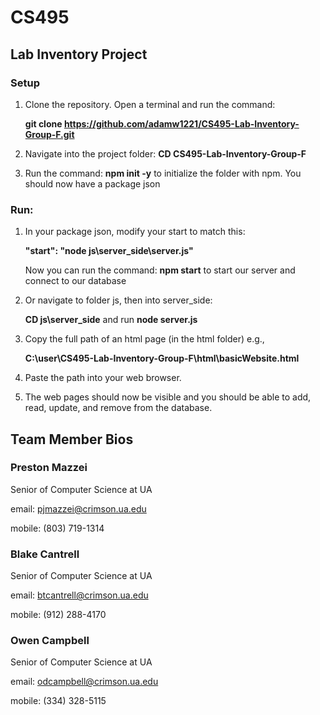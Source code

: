 # CS495
## Lab Inventory Project

### Setup
1. Clone the repository. Open a terminal and run the command:
   
   **git clone https://github.com/adamw1221/CS495-Lab-Inventory-Group-F.git**
   
2. Navigate into the project folder: **CD CS495-Lab-Inventory-Group-F**
3. Run the command: **npm init -y**
   to initialize the folder with npm. You should now have a package json

### Run:
1. In your package json, modify your start to match this:

   **"start": "node js\server_side\server.js"**

   Now you can run the command: **npm start** to start our server and connect to our database
   
2. Or navigate to folder js, then into server_side:

   **CD js\server_side** and run **node server.js**

4. Copy the full path of an html page (in the html folder) e.g.,
  
   **C:\user\CS495-Lab-Inventory-Group-F\html\basicWebsite.html**
   
7. Paste the path into your web browser.
8. The web pages should now be visible and you should be able to add, read, update, and remove from the database.


## Team Member Bios

### Preston Mazzei
Senior of Computer Science at UA

email: pjmazzei@crimson.ua.edu

mobile: (803) 719-1314

### Blake Cantrell
Senior of Computer Science at UA

email: btcantrell@crimson.ua.edu

mobile: (912) 288-4170

### Owen Campbell
Senior of Computer Science at UA

email: odcampbell@crimson.ua.edu

mobile: (334) 328-5115
